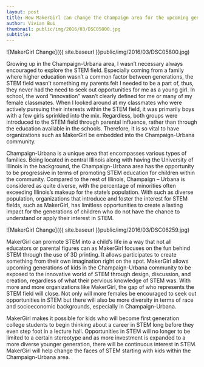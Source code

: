 ```yaml
---
layout: post
title: How MakerGirl can change the Champaign area for the upcoming generation of kids growing up in the area
author: Vivian Bui
thumbnail: public/img/2016/03/DSC05800.jpg
subtitle:
---
```


![MakerGirl Change]({{ site.baseurl }}public/img/2016/03/DSC05800.jpg)

Growing up in the Champaign-Urbana area, I wasn’t necessary always encouraged to explore the STEM field. Especially coming from a family where higher education wasn’t a common factor between generations, the STEM field wasn’t something my parents felt I needed to be a part of, thus, they never had the need to seek out opportunities for me as a young girl. In school, the word “innovation” wasn’t clearly defined for me or many of my female classmates. When I looked around at my classmates who were actively pursuing their interests within the STEM field, it was primarily boys with a few girls sprinkled into the mix. Regardless, both groups were introduced to the STEM field through parental influence, rather than through the education available in the schools. Therefore, it is so vital to have organizations such as MakerGirl be embedded into the Champaign-Urbana community.

Champaign-Urbana is a unique area that encompasses various types of families. Being located in central Illinois along with having the University of Illinois in the background, the Champaign-Urbana area has the opportunity to be progressive in terms of promoting STEM education for children within the community. Compared to the rest of Illinois, Champaign – Urbana is considered as quite diverse, with the percentage of minorities often exceeding Illinois’s makeup for the state’s population. With such as diverse population, organizations that introduce and foster the interest for STEM fields, such as MakerGirl, has limitless opportunities to create a lasting impact for the generations of children who do not have the chance to understand or apply their interest in STEM.

![MakerGirl Change]({{ site.baseurl }}public/img/2016/03/DSC06259.jpg)

MakerGirl can promote STEM into a child’s life in a way that not all educators or parental figures can as MakerGirl focuses on the fun behind STEM through the use of 3D printing. It allows participates to create something from their own imagination right on the spot. MakerGirl allows upcoming generations of kids in the Champaign-Urbana community to be exposed to the innovative world of STEM through design, discussion, and creation, regardless of what their pervious knowledge of STEM was. With more and more organizations like MakerGirl, the gap of who represents the STEM field will close. Not only will more females be encouraged to seek out opportunities in STEM but there will also be more diversity in terms of race and socioeconomic backgrounds, especially in Champaign-Urbana.

MakerGirl makes it possible for kids who will become first generation college students to begin thinking about a career in STEM long before they even step foot in a lecture hall. Opportunities in STEM will no longer to be limited to a certain stereotype and as more investment is expanded to a more diverse younger generation, there will be continuous interest in STEM. MakerGirl will help change the faces of STEM starting with kids within the Champaign-Urbana area.
